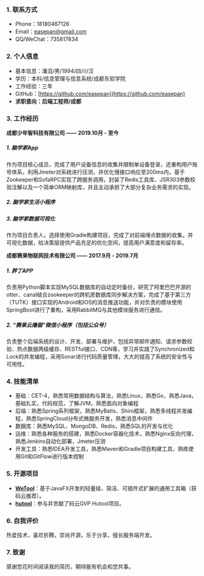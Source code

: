### 1. 联系方式

- Phone：18180467126
- Email：easepan@gmail.com
- QQ/WeChat：735817834

### 2. 个人信息

- 基本信息：潘滔/男/1994/四川/汉
- 学历：本科/信息管理与信息系统/成都东软学院
- 工作经验：三年
- GitHub：[https://github.com/easepan](https://github.com/easepan)
- **求职意向：后端工程师/成都**

### 3. 工作经历

**成都少年智科技有限公司 —— 2019.10月 - 至今**

##### 1. 脑学家App

作为项目核心成员，完成了用户设备信息的收集并限制单设备登录，还重构用户账号体系，利用Jmeter对系统进行压测，并优化慢接口响应至200ms内，基于Zookeeper和SofaRPC实现了跨服务调用，封装了Redis工具库、JSR303参数校验注解以及一个简单ORM映射库，并且主动承担了大部分复杂业务需求的实现。

##### 2. 脑学家生活小程序

##### 3. 脑学家数据可视化

作为项目负责人，选择使用Gradle构建项目，完成了对前端埋点数据的收集，并可视化数据，给决策层提供产品充足的优化空间，提高用户满意度和留存率。

**成都赛果物联网技术有限公司 —— 2017.9月 - 2019.7月**

##### 1. 胖丁APP

负责用Python脚本实现MySQL数据库的自动定时备份，研究了阿里巴巴开源的otter、canal结合zookeeper的跨机房数据库同步解决方案，完成了基于第三方（TUTK）接口实现的Android和IOS的消息推送功能，并对负责的模块使用SpringBoot进行了重构，采用RabbitMQ与其他模块服务进行通信。

##### 2. “赛果云撸猫”微信小程序（包括公众号）

负责整个后端系统的设计、开发、部署与维护，包括异常邮件通知、请求参数校验、热点数据两级缓存、RESTful接口、CDN等，学习并实践了Synchronized和Lock的并发编程，采用Sonar进行代码质量管理，大大的提高了系统的安全性与可用性。

### 4. 技能清单

- 基础：CET-4，熟悉常用数据结构与算法，熟悉Linux，熟悉Go，熟悉Java，基础扎实，代码规范，了解JVM，熟悉面向对象编程
- 后端：熟悉Spring系列框架，熟悉MyBatis、Shiro框架，熟悉多线程并发编程，熟悉SpringCloud分布式微服务开发，熟悉消息中间件
- 数据库：熟悉MySQL、MongoDB、Redis，熟悉SQL的开发与优化
- 运维：熟悉各种服务的搭建，熟悉Docker容器化技术，熟悉Nginx反向代理，熟悉Jenkins自动化部署，Jmeter压测
- 开发工具：熟悉IDEA开发工具，熟悉Maven和Gradle项目构建工具，熟练使用Git和GitFlow进行版本控制

### 5. 开源项目

- [**WeTool**](https://gitee.com/code4everything/wetool)：基于JavaFX开发的轻量级、简洁、可插件式扩展的通用工具箱（获码云推荐）。
- [**hutool**](https://gitee.com/loolly/hutool)：参与并贡献了码云GVP Hutool项目。

### 6. 自我评价

热爱技术，喜欢折腾，崇尚开源，乐于分享，擅长服务端开发。

### 7. 致谢

感谢您花时间阅读我的简历，期待能有机会和您共事。
